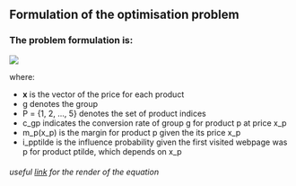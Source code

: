 ## Formulation of the optimisation problem


### The problem formulation is:


<img src="https://latex.codecogs.com/svg.image?&space;&space;&space;&space;\max_{\underline{x}&space;\in&space;\mathcal{P}}&space;\sum_{g=1}^{3}&space;\sum_{p&space;\in&space;P}\alpha_{gp}&space;(c_{gp}(x_p)*m_p(x_p)&space;&plus;&space;\sum_{\tilde{p}&space;\in&space;P&space;:&space;\tilde{p}&space;\neq&space;p&space;}&space;\tilde{i}_{p\tilde{p}}(x_{\tilde{p}})&space;*&space;c_{g\tilde{p}}(x_p)*&space;m_{\tilde{p}}(x_{\tilde{p}})&space;)&space;">    

where:
- __x__ is the vector of the price for each product
- g denotes the group
- P = {1, 2, ..., 5} denotes the set of product indices
- c_gp indicates the conversion rate of group g for product p at price x_p
- m_p(x_p) is the margin for product p given the its price x_p
- i_pptilde is the influence probability given the first visited webpage was p for product ptilde, which depends on x_p

###### useful [link] for the render of the equation

[link]: https://latex.codecogs.com/